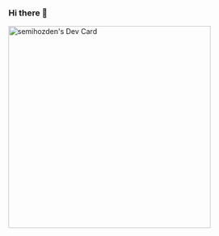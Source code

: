 ### Hi there 👋

<a href="https://app.daily.dev/semihozdenddosify"><img src="https://api.daily.dev/devcards/b49dfc1c02d345738e1b5db01dc7821c.png?r=ldv" width="400" alt="semihozden's Dev Card"/></a>

<!--
**SemihOzden/semihozden** is a ✨ _special_ ✨ repository because its `README.md` (this file) appears on your GitHub profile.

Here are some ideas to get you started:

- 🔭 I’m currently working on Ddosify.
- 🌱 I’m currently learning React
- 👯 I’m looking to collaborate on ...
- 🤔 I’m looking for help with ...
- 💬 Ask me about anything related with Frontend Development with React
- 📫 How to reach me: 
- 😄 Pronouns: ...
- ⚡ Fun fact: ...
-->
